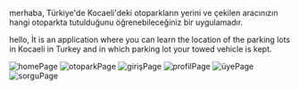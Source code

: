 merhaba, 
Türkiye'de Kocaeli'deki otoparkların yerini ve çekilen aracınızın hangi otoparkta tutulduğunu öğrenebileceğiniz bir uygulamadır.




hello, 
İt is an application where you can learn the location of the parking lots in Kocaeli in Turkey and in which parking lot your towed vehicle is kept.

![homePage](https://user-images.githubusercontent.com/87472957/185390467-509c0749-7d68-4954-b2a7-16d50016cd4a.jpeg)
![otoparkPage](https://user-images.githubusercontent.com/87472957/185390685-aa82542b-b5d3-4f43-8379-d276dd28d339.jpeg)
![girişPage](https://user-images.githubusercontent.com/87472957/185390463-0a63a179-5c82-49de-978b-6b2152d61b0d.jpeg)
![profilPage](https://user-images.githubusercontent.com/87472957/185390469-816169d2-f257-46b4-bf3e-81812b568627.jpeg)
![üyePage](https://user-images.githubusercontent.com/87472957/185390473-53a80243-35d0-460f-9d5f-d85358d5de9c.jpeg)
![sorguPage](https://user-images.githubusercontent.com/87472957/185390471-93158c44-92a1-4dcf-802f-bdb36430191b.jpeg)

